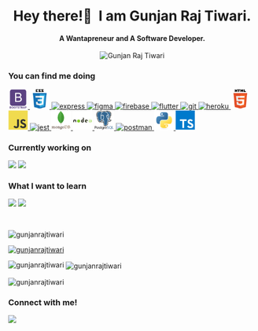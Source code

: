 <h1 align="center">Hey there!👋&nbsp; I am Gunjan Raj Tiwari.</h1>
<h4 align="center">A Wantapreneur and A Software Developer.</h3>
<p align="center"> <img src="https://avatars.githubusercontent.com/u/54533347?v=4" alt="Gunjan Raj Tiwari" /></p>

### You can find me doing 

<p align="left"> <a href="https://getbootstrap.com" target="_blank"> <img src="https://raw.githubusercontent.com/devicons/devicon/master/icons/bootstrap/bootstrap-plain-wordmark.svg" alt="bootstrap" width="40" height="40"/> </a> <a href="https://www.w3schools.com/css/" target="_blank"> <img src="https://raw.githubusercontent.com/devicons/devicon/master/icons/css3/css3-original-wordmark.svg" alt="css3" width="40" height="40"/> </a> <a href="https://expressjs.com" target="_blank"> <img src="https://buzz-prod-photos.global.ssl.fastly.net/img/06b9ed56-ced3-4078-bfc8-ca0055a69d61" alt="express" width="40" height="40"/> </a> <a href="https://www.figma.com/" target="_blank"> <img src="https://www.vectorlogo.zone/logos/figma/figma-icon.svg" alt="figma" width="40" height="40"/> </a> <a href="https://firebase.google.com/" target="_blank"> <img src="https://www.vectorlogo.zone/logos/firebase/firebase-icon.svg" alt="firebase" width="40" height="40"/> </a> <a href="https://flutter.dev" target="_blank"> <img src="https://www.vectorlogo.zone/logos/flutterio/flutterio-icon.svg" alt="flutter" width="40" height="40"/> </a> <a href="https://git-scm.com/" target="_blank"> <img src="https://www.vectorlogo.zone/logos/git-scm/git-scm-icon.svg" alt="git" width="40" height="40"/> </a> <a href="https://heroku.com" target="_blank"> <img src="https://www.vectorlogo.zone/logos/heroku/heroku-icon.svg" alt="heroku" width="40" height="40"/> </a> <a href="https://www.w3.org/html/" target="_blank"> <img src="https://raw.githubusercontent.com/devicons/devicon/master/icons/html5/html5-original-wordmark.svg" alt="html5" width="40" height="40"/> </a> <a href="https://developer.mozilla.org/en-US/docs/Web/JavaScript" target="_blank"> <img src="https://raw.githubusercontent.com/devicons/devicon/master/icons/javascript/javascript-original.svg" alt="javascript" width="40" height="40"/> </a> <a href="https://jestjs.io" target="_blank"> <img src="https://www.vectorlogo.zone/logos/jestjsio/jestjsio-icon.svg" alt="jest" width="40" height="40"/> </a> <a href="https://www.mongodb.com/" target="_blank"> <img src="https://raw.githubusercontent.com/devicons/devicon/master/icons/mongodb/mongodb-original-wordmark.svg" alt="mongodb" width="40" height="40"/> </a> <a href="https://nodejs.org" target="_blank"> <img src="https://raw.githubusercontent.com/devicons/devicon/master/icons/nodejs/nodejs-original-wordmark.svg" alt="nodejs" width="40" height="40"/> </a> <a href="https://www.postgresql.org" target="_blank"> <img src="https://raw.githubusercontent.com/devicons/devicon/master/icons/postgresql/postgresql-original-wordmark.svg" alt="postgresql" width="40" height="40"/> </a> <a href="https://postman.com" target="_blank"> <img src="https://www.vectorlogo.zone/logos/getpostman/getpostman-icon.svg" alt="postman" width="40" height="40"/> </a> <a href="https://www.python.org" target="_blank"> <img src="https://raw.githubusercontent.com/devicons/devicon/master/icons/python/python-original.svg" alt="python" width="40" height="40"/> </a> <a href="https://www.typescriptlang.org/" target="_blank"> <img src="https://raw.githubusercontent.com/devicons/devicon/master/icons/typescript/typescript-original.svg" alt="typescript" width="40" height="40"/> </a> </p>


### Currently working on

<img src="https://img.shields.io/badge/-Data structures-blueviolet?style=for-the-badge">          <img src="https://img.shields.io/badge/-Algorithms-blue?style=for-the-badge">  

### What I want to learn

<img src="https://img.shields.io/badge/-NEXT%20JS-ffae42?style=for-the-badge">      <img src="https://img.shields.io/badge/-WEBRTC-%23FFDD33?style=for-the-badge"> 

<br>

<p align="left"> <img src="https://komarev.com/ghpvc/?username=gunjanrajtiwari&label=Profile%20views&color=0e75b6&style=flat" alt="gunjanrajtiwari" /> </p>

<p align="left"> <a href="https://github.com/ryo-ma/github-profile-trophy"><img src="https://github-profile-trophy.vercel.app/?username=gunjanrajtiwari" alt="gunjanrajtiwari" /></a> </p>

<p><img align="left" src="https://github-readme-stats.vercel.app/api/top-langs?username=gunjanrajtiwari&show_icons=true&locale=en&layout=compact" alt="gunjanrajtiwari" /></p>

<p>&nbsp;<img align="center" src="https://github-readme-stats.vercel.app/api?username=gunjanrajtiwari&show_icons=true&locale=en" alt="gunjanrajtiwari" /></p>

<p><img align="center" src="https://github-readme-streak-stats.herokuapp.com/?user=gunjanrajtiwari&" alt="gunjanrajtiwari" /></p>

### Connect with me!
[<img src="https://img.shields.io/badge/linkedin-%230077B5.svg?&style=for-the-badge&logo=linkedin&logoColor=white" />](https://www.linkedin.com/in/gunjan-raj-tiwari-bb4624187/) 

